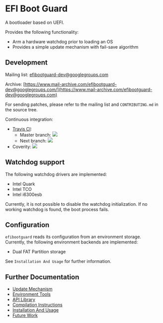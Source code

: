 # EFI Boot Guard #

A bootloader based on UEFI.

Provides the following functionality:
* Arm a hardware watchdog prior to loading an OS
* Provides a simple update mechanism with fail-save algorithm

## Development ##

Mailing list:
[efibootguard-dev@googlegroups.com](efibootguard-dev@googlegroups.com)

Archive:
[https://www.mail-archive.com/efibootguard-dev@googlegroups.com/](https://www.mail-archive.com/efibootguard-dev@googlegroups.com)

For sending patches, please refer to the mailing list and `CONTRIBUTING.md` in
the source tree.

Continuous integration:
* [Travis CI](https://travis-ci.org/siemens/efibootguard):
  * Master branch: ![](https://travis-ci.org/siemens/efibootguard.svg?branch=master)
  * Next branch: ![](https://travis-ci.org/siemens/efibootguard.svg?branch=next)
* Coverity: ![](https://img.shields.io/coverity/scan/13885.svg)

## Watchdog support ##

The following watchdog drivers are implemented:
* Intel Quark
* Intel TCO
* Intel i6300esb

Currently, it is not possible to disable the watchdog initialization. If no
working watchdog is found, the boot process fails.

## Configuration ##

`efibootguard` reads its configuration from an environment storage. Currently,
the following environment backends are implemented:
* Dual FAT Partition storage

See `Installation And Usage` for further information.

## Further Documentation ##

* [Update Mechanism](docs/UPDATE.md)
* [Environment Tools](docs/TOOLS.md)
* [API Library](docs/API.md)
* [Compilation Instructions](docs/COMPILE.md)
* [Installation And Usage](docs/USAGE.md)
* [Future Work](docs/TODO.md)
